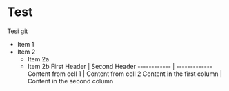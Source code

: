 # Test
Tesi git
* Item 1
* Item 2
  * Item 2a
  * Item 2b
First Header | Second Header
------------ | -------------
Content from cell 1 | Content from cell 2
Content in the first column | Content in the second column
